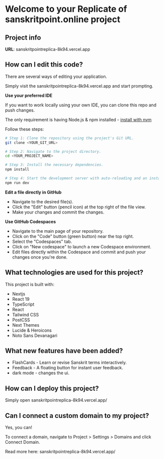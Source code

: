 # Welcome to your Replicate of sanskritpoint.online project

## Project info

**URL**: sanskritpointreplica-8k94.vercel.app

## How can I edit this code?

There are several ways of editing your application.

Simply visit the sanskritpointreplica-8k94.vercel.app and start prompting.

**Use your preferred IDE**

If you want to work locally using your own IDE, you can clone this repo and push changes.

The only requirement is having Node.js & npm installed - [install with nvm](https://github.com/nvm-sh/nvm#installing-and-updating)

Follow these steps:

```sh
# Step 1: Clone the repository using the project's Git URL.
git clone <YOUR_GIT_URL>

# Step 2: Navigate to the project directory.
cd <YOUR_PROJECT_NAME>

# Step 3: Install the necessary dependencies.
npm install

# Step 4: Start the development server with auto-reloading and an instant preview.
npm run dev
```

**Edit a file directly in GitHub**

- Navigate to the desired file(s).
- Click the "Edit" button (pencil icon) at the top right of the file view.
- Make your changes and commit the changes.

**Use GitHub Codespaces**

- Navigate to the main page of your repository.
- Click on the "Code" button (green button) near the top right.
- Select the "Codespaces" tab.
- Click on "New codespace" to launch a new Codespace environment.
- Edit files directly within the Codespace and commit and push your changes once you're done.

## What technologies are used for this project?

This project is built with:

- Nextjs
- React 19
- TypeScript
- React
- Tailwind CSS
- PostCSS
- Next Themes
- Lucide & Heroicons
- Noto Sans Devanagari


## What new features have been added?
- FlashCards - Learn or revise Sanskrit terms interactively.
- Feedback - A floating button for instant user feedback.
- dark mode - changes the ui.



## How can I deploy this project?

Simply open sanskritpointreplica-8k94.vercel.app/

## Can I connect a custom domain to my project?

Yes, you can!

To connect a domain, navigate to Project > Settings > Domains and click Connect Domain.

Read more here: sanskritpointreplica-8k94.vercel.app/
